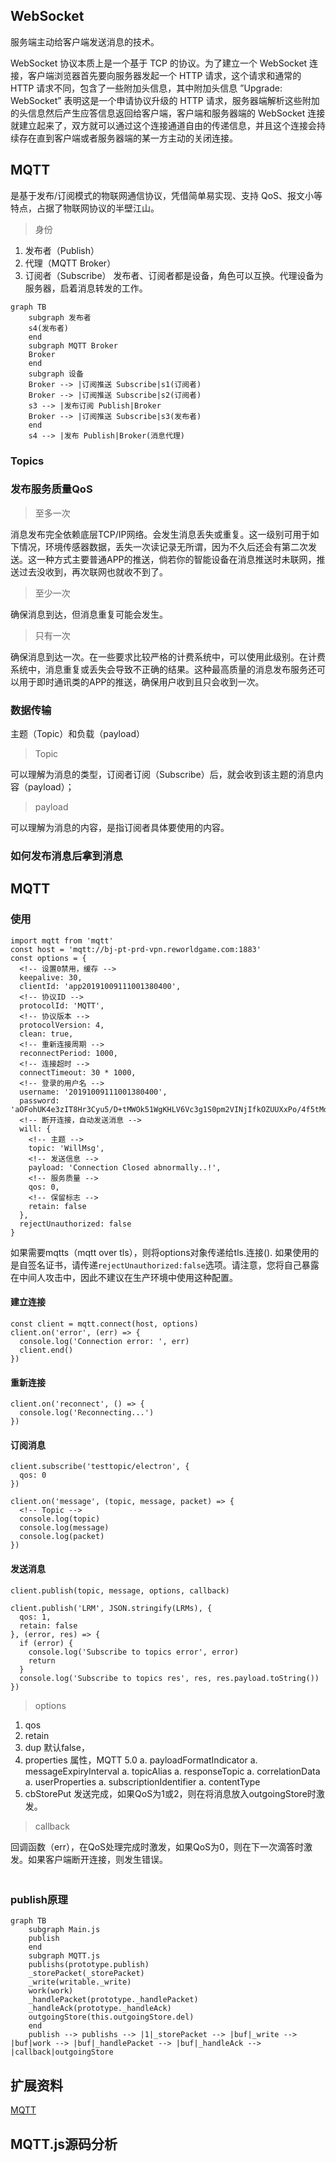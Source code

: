 ## WebSocket
服务端主动给客户端发送消息的技术。


WebSocket 协议本质上是一个基于 TCP 的协议。为了建立一个 WebSocket 连接，客户端浏览器首先要向服务器发起一个 HTTP 请求，这个请求和通常的 HTTP 请求不同，包含了一些附加头信息，其中附加头信息 ”Upgrade: WebSocket” 表明这是一个申请协议升级的 HTTP 请求，服务器端解析这些附加的头信息然后产生应答信息返回给客户端，客户端和服务器端的 WebSocket 连接就建立起来了，双方就可以通过这个连接通道自由的传递信息，并且这个连接会持续存在直到客户端或者服务器端的某一方主动的关闭连接。

## MQTT
是基于发布/订阅模式的物联网通信协议，凭借简单易实现、支持 QoS、报文小等特点，占据了物联网协议的半壁江山。

> 身份

1. 发布者（Publish）
1. 代理（MQTT Broker）
1. 订阅者（Subscribe）
发布者、订阅者都是设备，角色可以互换。代理设备为服务器，启着消息转发的工作。

```Mermaid
graph TB
    subgraph 发布者
    s4(发布者)
    end
    subgraph MQTT Broker
    Broker
    end
    subgraph 设备
    Broker --> |订阅推送 Subscribe|s1(订阅者)
    Broker --> |订阅推送 Subscribe|s2(订阅者)
    s3 --> |发布订阅 Publish|Broker
    Broker --> |订阅推送 Subscribe|s3(发布者)
    end
    s4 --> |发布 Publish|Broker(消息代理)
```
### Topics

### 发布服务质量QoS
> 至多一次

消息发布完全依赖底层TCP/IP网络。会发生消息丢失或重复。这一级别可用于如下情况，环境传感器数据，丢失一次读记录无所谓，因为不久后还会有第二次发送。这一种方式主要普通APP的推送，倘若你的智能设备在消息推送时未联网，推送过去没收到，再次联网也就收不到了。

> 至少一次

确保消息到达，但消息重复可能会发生。

> 只有一次

确保消息到达一次。在一些要求比较严格的计费系统中，可以使用此级别。在计费系统中，消息重复或丢失会导致不正确的结果。这种最高质量的消息发布服务还可以用于即时通讯类的APP的推送，确保用户收到且只会收到一次。


### 数据传输
主题（Topic）和负载（payload）

> Topic

可以理解为消息的类型，订阅者订阅（Subscribe）后，就会收到该主题的消息内容（payload）；

> payload

可以理解为消息的内容，是指订阅者具体要使用的内容。




### 如何发布消息后拿到消息


## MQTT

### 使用
```
import mqtt from 'mqtt'
const host = 'mqtt://bj-pt-prd-vpn.reworldgame.com:1883'
const options = {
  <!-- 设置0禁用，缓存 -->
  keepalive: 30,
  clientId: 'app20191009111001380400',
  <!-- 协议ID -->
  protocolId: 'MQTT',
  <!-- 协议版本 -->
  protocolVersion: 4,
  clean: true,
  <!-- 重新连接周期 -->
  reconnectPeriod: 1000,
  <!-- 连接超时 -->
  connectTimeout: 30 * 1000,
  <!-- 登录的用户名 -->
  username: '20191009111001380400',
  password: 'aOFohUK4e3zIT8Hr3Cyu5/D+tMWOk51WgKHLV6Vc3g1S0pm2VINjIfkOZUUXxPo/4f5tMdYFa5499sKO8wMV0he6r3wFQvRsrdPyjJ+Gqti8x0E5TuTOXwsus9flnZQL0KL6oWUGPm4onvkaY2A8fwDkb0C7osxD/1Lp6p6Fsn4w0PGFwBaFFL7HEfTfEmEH',
  <!-- 断开连接，自动发送消息 -->
  will: {
    <!-- 主题 -->
    topic: 'WillMsg',
    <!-- 发送信息 -->
    payload: 'Connection Closed abnormally..!',
    <!-- 服务质量 -->
    qos: 0,
    <!-- 保留标志 -->
    retain: false
  },
  rejectUnauthorized: false
}
```

如果需要mqtts（mqtt over tls），则将options对象传递给tls.连接(). 如果使用的是自签名证书，请传递`rejectUnauthorized:false`选项。请注意，您将自己暴露在中间人攻击中，因此不建议在生产环境中使用这种配置。

#### 建立连接
```
const client = mqtt.connect(host, options)
client.on('error', (err) => {
  console.log('Connection error: ', err)
  client.end()
})
```

#### 重新连接
```
client.on('reconnect', () => {
  console.log('Reconnecting...')
})
```

#### 订阅消息
```
client.subscribe('testtopic/electron', {
  qos: 0
})

client.on('message', (topic, message, packet) => {
  <!-- Topic -->
  console.log(topic)
  console.log(message)
  console.log(packet)
})
```
#### 发送消息

```
client.publish(topic, message, options, callback)

client.publish('LRM', JSON.stringify(LRMs), {
  qos: 1,
  retain: false
}, (error, res) => {
  if (error) {
    console.log('Subscribe to topics error', error)
    return
  }
  console.log('Subscribe to topics res', res, res.payload.toString())
})
```
> options

1. qos 
1. retain
1. dup 默认false，
1. properties 属性，MQTT 5.0
  a. payloadFormatIndicator
  a. messageExpiryInterval
  a. topicAlias
  a. responseTopic
  a. correlationData
  a. userProperties
  a. subscriptionIdentifier
  a. contentType
1. cbStorePut 发送完成，如果QoS为1或2，则在将消息放入outgoingStore时激发。

> callback

回调函数（err），在QoS处理完成时激发，如果QoS为0，则在下一次滴答时激发。如果客户端断开连接，则发生错误。

#### 
```
```

### publish原理


```Mermaid
graph TB
    subgraph Main.js
    publish
    end
    subgraph MQTT.js
    publishs(prototype.publish)
    _storePacket(_storePacket)
    _write(writable._write)
    work(work)
    _handlePacket(prototype._handlePacket)
    _handleAck(prototype._handleAck)
    outgoingStore(this.outgoingStore.del)
    end
    publish --> publishs --> |1|_storePacket --> |buf|_write --> |buf|work --> |buf|_handlePacket --> |buf|_handleAck --> |callback|outgoingStore
```

## 扩展资料

[MQTT](https://mcxiaoke.gitbook.io/mqtt/)

[]()

[]()

[]()

[]()

[]()

## MQTT.js源码分析